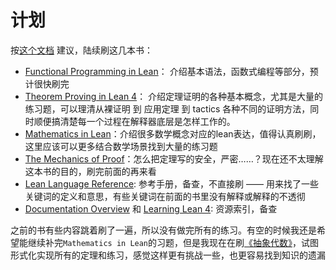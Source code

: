 # 计划

按[这个文档](https://lean-lang.org/documentation/) 建议，陆续刷这几本书：

* [Functional Programming in Lean](https://lean-lang.org/functional_programming_in_lean/)： 介绍基本语法，函数式编程等部分，预计很快刷完
* [Theorem Proving in Lean 4](https://lean-lang.org/theorem_proving_in_lean4/)： 介绍定理证明的各种基本概念，尤其是大量的练习题，可以理清从裸证明 到 应用定理 到 tactics 各种不同的证明方法，同时顺便搞清楚每一个过程在解释器底层是怎样工作的。
* [Mathematics in Lean](https://leanprover-community.github.io/mathematics_in_lean/index.html)：介绍很多数学概念对应的lean表达，值得认真刷刷，这里应该可以更多结合数学场景找到大量的练习题
* [The Mechanics of Proof](https://hrmacbeth.github.io/math2001/)：怎么把定理写的安全，严密……？现在还不太理解这本书的目的，刷完前面的再来看
* [Lean Language Reference](https://lean-lang.org/doc/reference/latest): 参考手册，备查，不直接刷 —— 用来找了一些关键词的定义和意思，有些关键词在前面的书里没有解释或解释的不透彻
* [Documentation Overview](https://lean-lang.org/lean4/doc/) 和 [Learning Lean 4](https://leanprover-community.github.io/learn.html): 资源索引，备查

之前的书有些内容跳着刷了一遍，所以没有做完所有的练习。有空的时候我还是希望能继续补完`Mathematics in Lean`的习题，但是我现在在刷[《抽象代数》](./math/AbstractAlgebra/)，试图形式化实现所有的定理和练习，感觉这样更有挑战一些，也更容易找到知识的遗漏